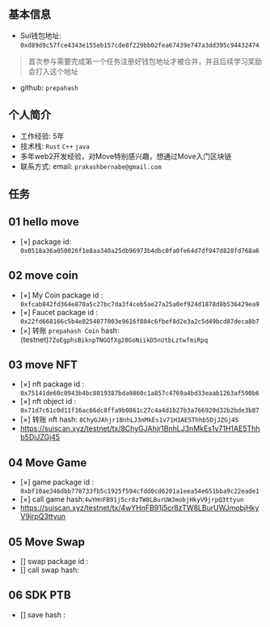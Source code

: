 ## 基本信息
- Sui钱包地址: `0xd89d9c57fce4343e155eb157cde8f229bb02fea67439e747a3dd395c94432474`
> 首次参与需要完成第一个任务注册好钱包地址才被合并，并且后续学习奖励会打入这个地址
- github: `prepahash`

## 个人简介
- 工作经验: 5年
- 技术栈: `Rust` `C++` `java`
- 多年web2开发经验，对Move特别感兴趣，想通过Move入门区块链
- 联系方式: email: `prakashbernabe@gmail.com` 

## 任务

##   01 hello move  
- [×] package id: `0x0518a36a050026f1e8aa340a25db96973b4dbc0fa0fe64d7df947d828fd768a6`

##   02 move coin
- [×] My Coin package id : `0xfcab842fd364e870a5c27bc7da3f4ceb5ae27a25a0ef924d1878d8b536429ea9`
- [×] Faucet package id : `0x22fd668166c5b4e0254077003e9616f804c6fbef8d2e3a2c5d49bcd87deca8b7`
- [×] 转账 `prepahash Coin` hash: (testnet)`7ZoEgphsBiknpTNGQfXg28GoNiikD5nUtbLztwfmiRpq`

##   03 move NFT
- [×] nft package id : `0x75141de60c0943b4bc8019387bda9860c1a857c4769a4bd33eaab1263af590b6`
- [×] nft object id : `0x71d7c61c0d11f16ac66dc8ffa9b0861c27c4a4d1b27b3a766920d32b2bde3b87`
- [×] 转账 nft  hash: `8ChyGJAhjr1BnhLJ3nMkEs1v71H1AE5Thhb5DjJZGj45`
- https://suiscan.xyz/testnet/tx/8ChyGJAhjr1BnhLJ3nMkEs1v71H1AE5Thhb5DjJZGj45

##   04 Move Game
- [×] game package id : `0xbf10ae346dbb778733fb5c1925f594cfdd0cd6201a1eea54e651bba9c22eade1`
- [×] call game hash:`4wYHnFB91j5cr8zTW8LBurUWJmobjHkyV9jrpQ3ttyun`
- https://suiscan.xyz/testnet/tx/4wYHnFB91j5cr8zTW8LBurUWJmobjHkyV9jrpQ3ttyun

##   05 Move Swap
- [] swap package id :
- [] call swap hash:

##   06 SDK PTB
- [] save hash :
